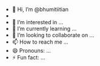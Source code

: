 - 👋 Hi, I’m @bhumitiitian
- 
- 👀 I’m interested in ...
- 🌱 I’m currently learning ...
- 💞️ I’m looking to collaborate on ...
- 📫 How to reach me ...
- 😄 Pronouns: ...
- ⚡ Fun fact: ...

<!---
bhumitiitian/bhumitiitian is a ✨ special ✨ repository because its `README.md` (this file) appears on your GitHub profile.
You can click the Preview link to take a look at your changes.
--->
